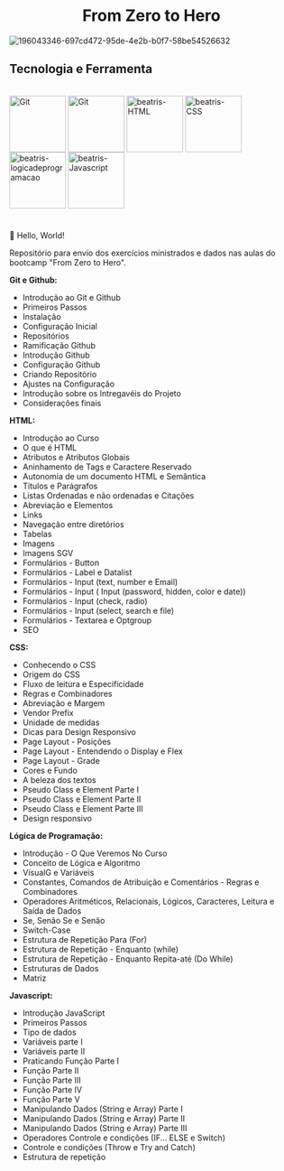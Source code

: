<h1 align="center"> From Zero to Hero </h1>

![196043346-697cd472-95de-4e2b-b0f7-58be54526632](https://user-images.githubusercontent.com/79115923/196059915-270884ec-005a-4d2f-94d8-86e0912efaa1.png)

<h2>Tecnologia e Ferramenta</h2>
<div style-"display:inline_block"><br>
<img align="center" alt="Git" height="100" width="100" src="https://cdn.jsdelivr.net/gh/devicons/devicon/icons/github/github-original.svg"/>
<img align="center" alt="Git" height="100" width="100" src="https://cdn.jsdelivr.net/gh/devicons/devicon/icons/git/git-original.svg"/>
<img align="center" alt="beatris-HTML" height="100" width="100" src="https://cdn.jsdelivr.net/gh/devicons/devicon/icons/html5/html5-original.svg" />
<img align="center" alt="beatris-CSS" height="100" width="100" src="https://cdn.jsdelivr.net/gh/devicons/devicon/icons/css3/css3-original.svg" />
<img align="center" alt="beatris-logicadeprogramacao" height="100" width="100" src="https://i.imgur.com/UYztZHX.png"/>
<img align="center" alt="beatris-Javascript" height="100" width="100" src="https://cdn.jsdelivr.net/gh/devicons/devicon/icons/javascript/javascript-original.svg" />
</div>

#

👋 Hello, World!

Repositório para envio dos exercícios ministrados e dados nas aulas do bootcamp "From Zero to Hero".


**Git e Github:**
- Introdução ao Git e Github
- Primeiros Passos
- Instalação  
- Configuração Inicial
- Repositórios
- Ramificação Github  
- Introdução Github
- Configuração Github
- Criando Repositório
- Ajustes na Configuração
- Introdução sobre os Intregavéis do Projeto
- Considerações finais


**HTML:**
- Introdução ao Curso
- O que é HTML  
- Atributos e Atributos Globais
- Aninhamento de Tags e Caractere Reservado 
- Autonomia de um documento HTML e Semântica
- Títulos e Parágrafos  
- Listas Ordenadas e não ordenadas e Citações 
- Abreviação e Elementos
- Links 
- Navegação entre diretórios
- Tabelas 
- Imagens
- Imagens SGV 
- Formulários - Button
- Formulários - Label e Datalist
- Formulários - Input (text, number e Email) 
- Formulários - Input ( Input (password, hidden, color e date)) 
- Formulários - Input (check, radio) 
- Formulários - Input (select, search e file) 
- Formulários - Textarea e Optgroup 
- SEO



**CSS:**
- Conhecendo o CSS 
- Origem do CSS 
- Fluxo de leitura e Especificidade 
- Regras e Combinadores
- Abreviação e Margem
- Vendor Prefix 
- Unidade de medidas 
- Dicas para Design Responsivo 
- Page Layout - Posições
- Page Layout - Entendendo o Display e Flex 
- Page Layout - Grade 
- Cores e Fundo
- A beleza dos textos 
- Pseudo Class e Element Parte I 
- Pseudo Class e Element Parte II
- Pseudo Class e Element Parte III 
- Design responsivo


**Lógica de Programação:**
- Introdução - O Que Veremos No Curso
- Conceito de Lógica e Algoritmo
- VisualG e Variáveis 
- Constantes, Comandos de Atribuição e Comentários - Regras e Combinadores
- Operadores Aritméticos, Relacionais, Lógicos, Caracteres, Leitura e Saída de Dados
- Se, Senão Se e Senão 
- Switch-Case 
- Estrutura de Repetição Para (For)
- Estrutura de Repetição - Enquanto (while)
- Estrutura de Repetição - Enquanto Repita-até (Do While)
- Estruturas de Dados
- Matriz


**Javascript:**
- Introdução JavaScript 
- Primeiros Passos 
- Tipo de dados 
- Variáveis parte I 
- Variáveis parte II 
- Praticando Função Parte I 
- Função Parte II 
- Função Parte III 
- Função Parte IV 
- Função Parte V 
- Manipulando Dados (String e Array) Parte I 
- Manipulando Dados (String e Array) Parte II 
- Manipulando Dados (String e Array) Parte III 
- Operadores Controle e condições (IF... ELSE e Switch) 
- Controle e condições (Throw e Try and Catch) 
- Estrutura de repetição
